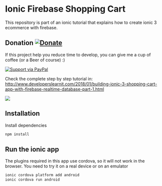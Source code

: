 # Ionic Firebase Shopping Cart
This repository is part of an ionic tutorial that explains how to create ionic 3 ecommerce with firebase.

## Donation [![Donate](https://img.shields.io/badge/Donate-PayPal-green.svg)](https://www.paypal.com/cgi-bin/webscr?cmd=_s-xclick&hosted_button_id=VHVLNPVDHQ7DL) 
If this project help you reduce time to develop, you can give me a cup of coffee (or a Beer of course) :)

[![Support via PayPal](https://cdn.rawgit.com/twolfson/paypal-github-button/1.0.0/dist/button.svg)](https://www.paypal.com/cgi-bin/webscr?cmd=_s-xclick&hosted_button_id=VHVLNPVDHQ7DL) 

Check the complete step by step tutorial in: http://www.developerslearnit.com/2018/01/building-ionic-3-shopping-cart-app-with-firebase-realtime-database-part-1.html

![](https://res.cloudinary.com/panachora/image/upload/v1532358973/banner_owgng9.png)

## Installation

Install  dependencies
```sh
npm install
```
## Run the ionic app

The plugins required in this app use cordova, so it will not work in the browser. You need to try it on a real device or on an emulator
```sh
ionic cordova platform add android
ionic cordova run android
```
